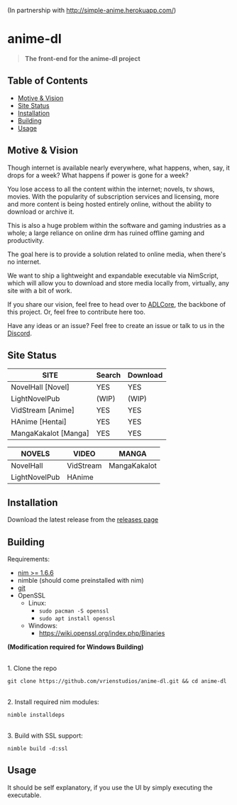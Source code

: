 (In partnership with http://simple-anime.herokuapp.com/)

# anime-dl
> <strong>The front-end for the anime-dl project</strong>
## Table of Contents
- [Motive & Vision](#motive--vision)
- [Site Status](#site-status)
- [Installation](#installation)
- [Building](#building)
- [Usage](#usage)

## Motive & Vision
Though internet is available nearly everywhere, what happens, when, say, it drops for a week? 
What happens if power is gone for a week?

You lose access to all the content within the internet; novels, tv shows, movies.
With the popularity of subscription services and licensing, more and more content is being hosted entirely online, without the ability to download or archive it.

This is also a huge problem within the software and gaming industries as a whole;
a large reliance on online drm has ruined offline gaming and productivity.

The goal here is to provide a solution related to online media, when there's no internet.

We want to ship a lightweight and expandable executable via NimScript, 
which will allow you to download and store media locally from, virtually, any site with a bit of work.

If you share our vision, feel free to head over to [ADLCore](https://github.com/vrienstudios/ADLCore), the backbone of this project. Or, feel free to contribute here too.

Have any ideas or an issue? Feel free to create an issue or talk to us in the [Discord](https://discord.gg/WYTxbt2).
## Site Status

| SITE                 | Search | Download |
|----------------------|--------|----------|
| NovelHall [Novel]    | YES    | YES      |
| LightNovelPub        | (WIP)  | (WIP)    |
| VidStream [Anime]    | YES    | YES      |
| HAnime [Hentai]      | YES    | YES      |
| MangaKakalot [Manga] | YES    | YES      |

| NOVELS        | VIDEO     | MANGA         |
|---------------|-----------|---------------|
| NovelHall     | VidStream | MangaKakalot  |
| LightNovelPub | HAnime    |               |

## Installation
Download the latest release from the [releases page](https://github.com/vrienstudios/anime-dl/releases)

## Building
Requirements:
* [nim >= 1.6.6](https://nim-lang.org/install.html)
* nimble (should come preinstalled with nim)
* [git](https://git-scm.com/)
* OpenSSL
  * Linux: 
    * ``sudo pacman -S openssl``
    * ``sudo apt install openssl``
  * Windows:
    * https://wiki.openssl.org/index.php/Binaries

<strong>(Modification required for Windows Building)</strong>

<br>1. Clone the repo<br>
```
git clone https://github.com/vrienstudios/anime-dl.git && cd anime-dl
```
<br>2. Install required nim modules:<br>
```
nimble installdeps
```
<br>3. Build with SSL support:<br>
```
nimble build -d:ssl
```
## Usage
It should be self explanatory, if you use the UI by simply executing the executable.
